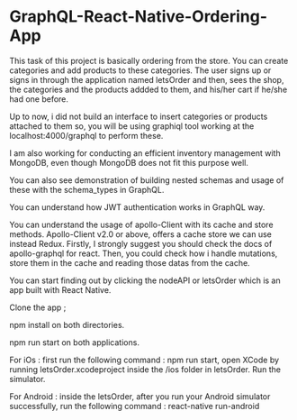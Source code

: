 # GraphQL-React-Native-Ordering-App

This task of this project is basically ordering from the store. You can create categories and add products to these categories. The user signs up or signs in through the application named letsOrder and then, sees the shop, the categories and the products addded to them, and his/her cart if he/she had one before.

Up to now, i did not build an interface to insert categories or products attached to them so, you will be using graphiql tool working at the localhost:4000/graphql to perform these. 

I am also working for conducting an efficient inventory management with MongoDB, even though MongoDB does not fit this purpose well.

You can also see demonstration of building nested schemas and usage of these with the schema_types in GraphQL.

You can understand how JWT authentication works in GraphQL way.

You can understand the usage of apollo-Client with its cache and store methods. Apollo-Client v2.0 or above, offers a cache store we can use instead Redux. Firstly, I strongly suggest you should check the docs of apollo-graphql for react. Then, you could check how i handle mutations, store them in the cache and reading those datas from the cache.

You can start finding out by clicking the nodeAPI or letsOrder which is an app built with React Native.

Clone the app ;

npm install on both directories.

npm run start on both applications.

For iOs : first run the following command : npm run start, open XCode by running letsOrder.xcodeproject inside the /ios folder in letsOrder. Run the simulator.

For Android : inside the letsOrder, after you run your Android simulator successfully, run the following command : react-native run-android
